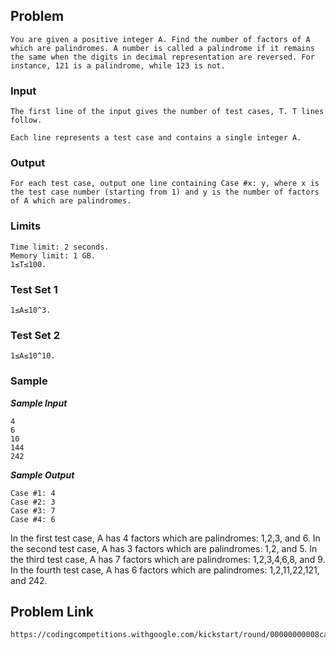 ## Problem

    You are given a positive integer A. Find the number of factors of A which are palindromes. A number is called a palindrome if it remains the same when the digits in decimal representation are reversed. For instance, 121 is a palindrome, while 123 is not.

### Input

    The first line of the input gives the number of test cases, T. T lines follow.

    Each line represents a test case and contains a single integer A.

### Output

    For each test case, output one line containing Case #x: y, where x is the test case number (starting from 1) and y is the number of factors of A which are palindromes.

### Limits

    Time limit: 2 seconds.
    Memory limit: 1 GB.
    1≤T≤100.

### Test Set 1

    1≤A≤10^3.

### Test Set 2

    1≤A≤10^10.

### Sample

**_Sample Input_**

    4
    6
    10
    144
    242

**_Sample Output_**

    Case #1: 4
    Case #2: 3
    Case #3: 7
    Case #4: 6

In the first test case, A has 4 factors which are palindromes: 1,2,3, and 6.
In the second test case, A has 3 factors which are palindromes: 1,2, and 5.
In the third test case, A has 7 factors which are palindromes: 1,2,3,4,6,8, and 9.
In the fourth test case, A has 6 factors which are palindromes: 1,2,11,22,121, and 242.

## Problem Link

    https://codingcompetitions.withgoogle.com/kickstart/round/00000000008caa74/0000000000acee89
